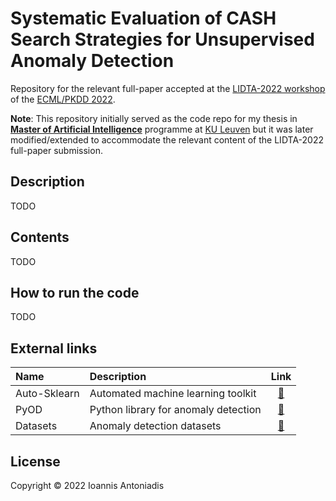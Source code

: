 # Systematic Evaluation of CASH Search Strategies for Unsupervised Anomaly Detection
Repository for the relevant full-paper accepted at the [LIDTA-2022 workshop](https://lidta.dcc.fc.up.pt/) of the [ECML/PKDD 2022](https://2022.ecmlpkdd.org/).

**Note**: This repository initially served as the code repo for my thesis in **[Master of Artificial Intelligence](https://wms.cs.kuleuven.be/cs/studeren/master-artificial-intelligence)** programme at [KU Leuven](https://www.kuleuven.be/english/kuleuven) but it was later modified/extended to accommodate the relevant content of the LIDTA-2022 full-paper submission.


## Description
TODO

## Contents
TODO

## How to run the code
TODO

## External links

| Name | Description | Link |
|:------------- |:------------- |:-------------:|
| Auto-Sklearn | Automated machine learning toolkit | [:link:](https://www.coursera.org/account/accomplishments/certificate/RMLFKH4CJZM4) |
| PyOD | Python library for anomaly detection | [:link:](https://pyod.readthedocs.io/en/latest/index.html) |
| Datasets | Anomaly detection datasets | [:link:](https://pyod.readthedocs.io/en/latest/index.html) |

## License
Copyright © 2022 Ioannis Antoniadis
